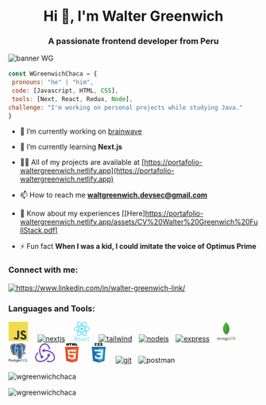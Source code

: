 <h1 align="center">Hi 👋, I'm Walter Greenwich</h1>
<h3 align="center">A passionate frontend developer from Peru</h3>

![banner WG](https://github.com/WGreenwichChaca/WGreenwichChaca/assets/125072942/a24163df-1bfa-4603-bedd-b36af3ff2523)

 ```js
const WGreenwichChaca = {
  pronouns: "he" | "him",
  code: [Javascript, HTML, CSS],
  tools: [Next, React, Redux, Node],
 challenge: "I'm working on personal projects while studying Java."
}
```

- 🔭 I’m currently working on [brainwave](https://github.com/WGreenwichChaca/brainwave)

- 🌱 I’m currently learning **Next.js**

- 👨‍💻 All of my projects are available at [https://portafolio-waltergreenwich.netlify.app](https://portafolio-waltergreenwich.netlify.app)

- 📫 How to reach me **waltgreenwich.devsec@gmail.com**
  
- 📄 Know about my experiences [[Here]https://portafolio-waltergreenwich.netlify.app/assets/CV%20Walter%20Greenwich%20FullStack.pdf]

- ⚡ Fun fact **When I was a kid, I could imitate the voice of Optimus Prime**

<h3 align="left">Connect with me:</h3>
<p align="left">
<a href="https://linkedin.com/in/https://www.linkedin.com/in/walter-greenwich-link/" target="blank"><img align="center" src="https://raw.githubusercontent.com/rahuldkjain/github-profile-readme-generator/master/src/images/icons/Social/linked-in-alt.svg" alt="https://www.linkedin.com/in/walter-greenwich-link/" height="30" width="40" /></a>
</p>


<h3 align="left">Languages and Tools:</h3>
<p align="left">
<a href="https://developer.mozilla.org/en-US/docs/Web/JavaScript" target="_blank" rel="noreferrer" style="margin-right: 15px;"><img src="https://raw.githubusercontent.com/devicons/devicon/master/icons/javascript/javascript-original.svg" alt="javascript" width="40" height="40" /></a>
<a href="https://nextjs.org/" target="_blank" rel="noreferrer" style="margin-right: 10px;"><img src="https://logowik.com/content/uploads/images/nextjs2106.logowik.com.webp" alt="nextjs" width="40" height="40"/></a> 
<a href="https://reactjs.org/" target="_blank" rel="noreferrer" style="margin-right: 10px;"><img src="https://raw.githubusercontent.com/devicons/devicon/master/icons/react/react-original-wordmark.svg" alt="react" width="40" height="40" /></a>
<a href="https://tailwindcss.com/" target="_blank" rel="noreferrer" style="margin-right: 10px;"><img src="https://upload.wikimedia.org/wikipedia/commons/thumb/d/d5/Tailwind_CSS_Logo.svg/768px-Tailwind_CSS_Logo.svg.png?20230715030042" alt="tailwind" width="40" height="40"/></a>
<a href="https://nodejs.org" target="_blank" rel="noreferrer" style="margin-right: 10px;"><img src="https://images.credly.com/size/680x680/images/51aeb74b-ec87-4069-93fc-0ea449c8d77f/node.png" alt="nodejs" width="40" height="40" /></a>
<a href="https://expressjs.com" target="_blank" rel="noreferrer" style="margin-right: 10px;"><img src="https://i0.wp.com/www.factfc.com/wp-content/uploads/2024/04/express-js.png?w=240&ssl=1" alt="express" width="40" height="40"/></a> 
<a href="https://www.mongodb.com/" target="_blank" rel="noreferrer" style="margin-right: 10px;"><img src="https://raw.githubusercontent.com/devicons/devicon/master/icons/mongodb/mongodb-original-wordmark.svg" alt="mongodb" width="40" height="40"/></a>
<a href="https://www.postgresql.org" target="_blank" rel="noreferrer" style="margin-right: 10px;"><img src="https://raw.githubusercontent.com/devicons/devicon/master/icons/postgresql/postgresql-original-wordmark.svg" alt="postgresql" width="40" height="40" /></a>
<a href="https://redux.js.org" target="_blank" rel="noreferrer" style="margin-right: 10px;"><img src="https://raw.githubusercontent.com/devicons/devicon/master/icons/redux/redux-original.svg" alt="redux" width="40" height="40" /></a> 
<a href="https://www.w3.org/html/" target="_blank" rel="noreferrer" style="margin-right: 10px;"><img src="https://raw.githubusercontent.com/devicons/devicon/master/icons/html5/html5-original-wordmark.svg" alt="html5" width="40" height="40" /></a>
<a href="https://www.w3schools.com/css/" target="_blank" rel="noreferrer" style="margin-right: 10px;"><img src="https://raw.githubusercontent.com/devicons/devicon/master/icons/css3/css3-original-wordmark.svg" alt="css3" width="40" height="40" /></a>
<a href="https://git-scm.com/" target="_blank" rel="noreferrer" style="margin-right: 10px;"><img src="https://www.vectorlogo.zone/logos/git-scm/git-scm-icon.svg" alt="git" width="40" height="40" /></a>    
<a href="https://postman.com" target="_blank" rel="noreferrer" style="text-decoration: none; margin-right: 10px;"><img src="https://www.vectorlogo.zone/logos/getpostman/getpostman-icon.svg" alt="postman" width="40" height="40" /></a>       
</p>


<p><img align="center" src="https://github-readme-stats.vercel.app/api/top-langs?username=wgreenwichchaca&show_icons=true&theme=tokyonight&locale=en&layout=compact" alt="wgreenwichchaca" /></p>

<p><img align="center" src="https://github-readme-streak-stats.herokuapp.com/?user=wgreenwichchaca&theme=dark" alt="wgreenwichchaca" /></p>

